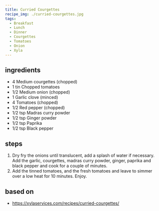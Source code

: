 ```yaml
---
title: Curried Courgettes
recipe_img: ./curried-courgettes.jpg
tags:
  - Breakfast
  - Lunch
  - Dinner
  - Courgettes
  - Tomatoes
  - Onion
  - Xyla
---
```


<!-- markdownlint-disable MD024 -->

## ingredients

- 4 Medium courgettes (chopped)
- 1 tin Chopped tomatoes
- 1/2 Medium onion (chopped)
- 1 Garlic clove (minced)
- 4 Tomatoes (chopped)
- 1/2 Red pepper (chopped)
- 1/2 tsp Madras curry powder
- 1/2 tsp Ginger powder
- 1/2 tsp Paprika
- 1/2 tsp Black pepper

## steps

1. Dry fry the onions until translucent, add a splash of water if necessary. Add the garlic, courgettes, madras curry powder, ginger, paprika and black pepper and cook for a couple of minutes.
2. Add the tinned tomatoes, and the fresh tomatoes and leave to simmer over a low heat for 10 minutes. Enjoy.

## based on

- https://xylaservices.com/recipes/curried-courgettes/
<!-- markdownlint-enable MD024 -->
